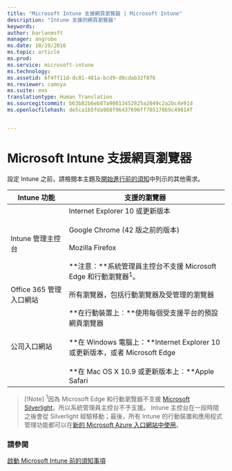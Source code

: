```yaml
---
title: "Microsoft Intune 支援網頁瀏覽器 | Microsoft Intune"
description: "Intune 支援的網頁瀏覽器"
keywords: 
author: barlanmsft
manager: angrobe
ms.date: 10/19/2016
ms.topic: article
ms.prod: 
ms.service: microsoft-intune
ms.technology: 
ms.assetid: 6f4ff11d-dc81-481a-bcd9-d8cdab32f876
ms.reviewer: camoya
ms.suite: ems
translationtype: Human Translation
ms.sourcegitcommit: b63b82b6eb87a90013452825a2049c2a2bc4e91d
ms.openlocfilehash: de5ca1b5fda988f96437696ff705178b9c49814f


---
```


# Microsoft Intune 支援網頁瀏覽器

設定 Intune 之前，請檢閱本主題及[開始進行前的須知](what-to-know-before-you-start-microsoft-intune.md)中列示的其他需求。

|Intune 功能 |支援的瀏覽器|
|---------|---------|
|Intune 管理主控台     |  Internet Explorer 10 或更新版本<br /><br />Google Chrome (42 版之前的版本)<br /><br />Mozilla Firefox <br /><br />**注意：**系統管理員主控台不支援 Microsoft Edge 和行動瀏覽器<sup>1</sup>。                      
|Office 365 管理入口網站     |所有瀏覽器，包括行動瀏覽器及受管理的瀏覽器  |
|公司入口網站     |**在行動裝置上︰**使用每個受支援平台的預設網頁瀏覽器   <br /><br />**在 Windows 電腦上：**Internet Explorer 10 或更新版本，或者 Microsoft Edge<br /><br />**在 Mac OS X 10.9 或更新版本上︰**Apple Safari    |

> [!Note] <sup>1</sup>因為 Microsoft Edge 和行動瀏覽器不支援 [Microsoft Silverlight](https://msdn.microsoft.com/en-us/library/cc838158(v=vs.95).aspx)，所以系統管理員主控台不予支援。 Intune 主控台在一段時間之後會從 Silverlight 經驗移動；最後，所有 Intune 的行動裝置和應用程式管理功能都可以在[新的 Microsoft Azure 入口網站中使用](https://blogs.technet.microsoft.com/enterprisemobility/2015/11/17/enhancing-managed-mobile-productivity/)。

### 請參閱
[啟動 Microsoft Intune 前的須知事項](what-to-know-before-you-start-microsoft-intune.md)



<!--HONumber=Oct16_HO3-->


